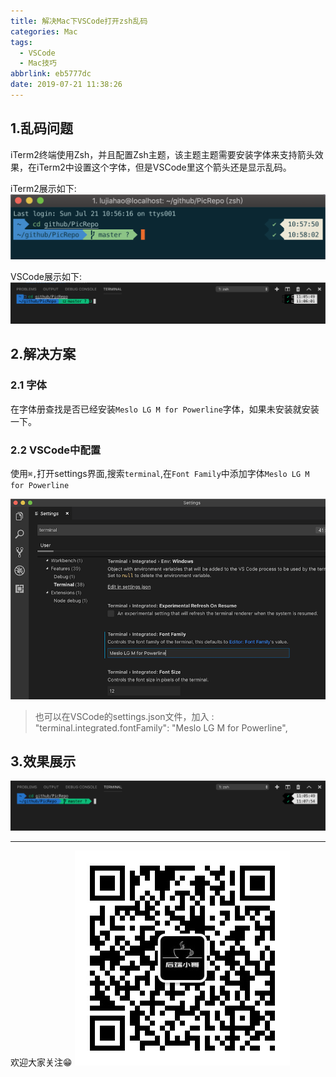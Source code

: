 ```yaml
---
title: 解决Mac下VSCode打开zsh乱码
categories: Mac
tags:
  - VSCode
  - Mac技巧
abbrlink: eb5777dc
date: 2019-07-21 11:38:26
---
```


## 1.乱码问题
iTerm2终端使用Zsh，并且配置Zsh主题，该主题主题需要安装字体来支持箭头效果，在iTerm2中设置这个字体，但是VSCode里这个箭头还是显示乱码。

<!--more-->

iTerm2展示如下:
![](https://raw.githubusercontent.com/lujiahao0708/PicRepo/master/blogPic/Mac%E7%9B%B8%E5%85%B3/%E8%A7%A3%E5%86%B3Mac%E4%B8%8BVSCode%E6%89%93%E5%BC%80zsh%E4%B9%B1%E7%A0%81/iterm%E5%B1%95%E7%8E%B0.png)

VSCode展示如下:
![](https://raw.githubusercontent.com/lujiahao0708/PicRepo/master/blogPic/Mac%E7%9B%B8%E5%85%B3/%E8%A7%A3%E5%86%B3Mac%E4%B8%8BVSCode%E6%89%93%E5%BC%80zsh%E4%B9%B1%E7%A0%81/vscode%E4%B9%B1%E7%A0%81.png)

## 2.解决方案
### 2.1 字体
在字体册查找是否已经安装`Meslo LG M for Powerline`字体，如果未安装就安装一下。

### 2.2 VSCode中配置
使用`⌘,`打开settings界面,搜索`terminal`,在`Font Family`中添加字体`Meslo LG M for Powerline`

![](https://raw.githubusercontent.com/lujiahao0708/PicRepo/master/blogPic/Mac%E7%9B%B8%E5%85%B3/%E8%A7%A3%E5%86%B3Mac%E4%B8%8BVSCode%E6%89%93%E5%BC%80zsh%E4%B9%B1%E7%A0%81/%E4%BF%AE%E6%94%B9%E5%AD%97%E4%BD%93.png)

> 也可以在VSCode的settings.json文件，加入 : "terminal.integrated.fontFamily": "Meslo LG M for Powerline",

## 3.效果展示

![](https://raw.githubusercontent.com/lujiahao0708/PicRepo/master/blogPic/Mac%E7%9B%B8%E5%85%B3/%E8%A7%A3%E5%86%B3Mac%E4%B8%8BVSCode%E6%89%93%E5%BC%80zsh%E4%B9%B1%E7%A0%81/%E4%B9%B1%E7%A0%81%E8%A7%A3%E5%86%B3.png)



----
欢迎大家关注😁
![](https://raw.githubusercontent.com/lujiahao0708/PicRepo/master/%E5%85%AC%E4%BC%97%E5%8F%B7%E4%BA%8C%E7%BB%B4%E7%A0%81.jpg)

